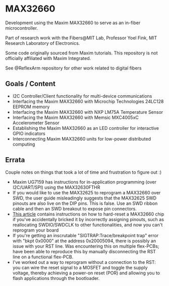 # MAX32660
Development using the Maxim MAX32660 to serve as an in-fiber microcontroller.

Part of research work with the Fibers@MIT Lab, Professor Yoel Fink, MIT Research Laboratory of Electronics.

Some code originally sourced from Maxim tutorials. This repository is not officially affiliated with Maxim Integrated.

See @ReflexArm repository for other work related to digital fibers

## Goals / Content
* I2C Controller/Client functionality for multi-device communications
* Interfacing the Maxim MAX32660 with Microchip Technologies 24LC128 EEPROM memory
* Interfacing the Maxim MAX32660 with NXP LM75A Temperature Sensor
* Interfacing the Maxim MAX32660 with Memsic MXC4005xC Accelerometer Sensor
* Establishing the Maxim MAX32660 as an LED controller for interactive GPIO indicators
* Interconnecting Maxim MAX32660 units for low-power distributed computing

## Errata
Couple notes on things that took a lot of time and frustration to figure out :)
* Maxim UG7159 has instructions for in-application programming (over I2C/UART/SPI) using the MAX32630FTHR
* If you would like to use the MAX32625 to reprogram a MAX32660 over SWD, the user guide misleadingly suggests that the MAX32625 SWD pinouts are also live on the DIP pins. This is false. Use an SWD ribbon cable and then an SWD breakout to expose pin connectors.
* [This article](https://maximsupport.microsoftcrmportals.com/en-us/knowledgebase/article/KA-03553) contains instructions on how to hard-reset a MAX32660 chip if you've accidentally bricked it by incorrectly assigning pinouts, such as reallocating SWDIO/SWDCLK to other functionalities, and now you can't reprogram your board
* If you're getting an inscrutable "SIGTRAP:Trace/breakpoint trap" error with "bkpt 0x0000" at the address 0x20005094, there is possibly an issue with your RST line. Was encountering this on multiple flex-PCBs; have been able to reproduce this by manually disconnecting the RST line on a functional flex-PCB.
* I've worked out a way to reprogram without a connection to the RST: you can wire the reset signal to a MOSFET and toggle the supply voltage, thereby achieving a power-on reset (POR) and allowing you to flash applications through the bootloader.
